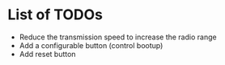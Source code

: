 List of TODOs
=============

- Reduce the transmission speed to increase the radio range
- Add a configurable button (control bootup)
- Add reset button
